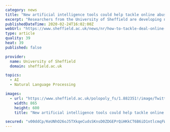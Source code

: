 ```yaml
---
category: news
title: "New artificial intelligence tools could help tackle online abuse"
excerpt: "Researchers from the University of Sheffield are developing new tools which could be used to automatically detect and counter abuse and hate speech online Project is developing novel artificial intelligence and natural language processing methods to responsibly tackle this issue Researchers are looking at current AI methods used to detect ..."
publishedDateTime: 2020-02-24T16:02:00Z
webUrl: "https://www.sheffield.ac.uk/news/nr/how-to-tackle-deal-online-abuse-social-media-gaming-video-games-new-research-tech-1.882350"
type: article
quality: 39
heat: 39
published: false

provider:
  name: University of Sheffield
  domain: sheffield.ac.uk

topics:
  - AI
  - Natural Language Processing

images:
  - url: "https://www.sheffield.ac.uk/polopoly_fs/1.882351!/image/Twitter865.jpg"
    width: 865
    height: 600
    title: "New artificial intelligence tools could help tackle online abuse"

secured: "v00ddCp/KeUNhO26oJ5TXkqeCudsSKnsD0ZDGEPrQiHKkCT6B6iD1ntlcmqFW1sOBshYoGxis2xSdikXoXHngo4Le65UXUelksh6q7A51ChKx6QoOyVtlQOqnknwkUyMjzif83oEru8CcT/wYoo6iccd3qVyBZrX/NoZsPWzLb9qlP3ZqGaXde2yx/RxQH9fxBwLGCEpuLMXasS2jWUFx31o5oJgs9+GUkINR8ZNA78nPT2eK4qH7Cv01Z8qOXetkc4rkt5y/g8+Y8DEdkWZJ87I9lN4cLjyQa/6cknmDJR94mTPVW+qMVZyn0t74hnhiYlTGxVow9dfYdXKNm+S4M2/PNXxefMQkqK8e7WN+3sl6/jAFJllOgppNsDDuz3+vdm0NbRzBrToPbd3t5a6W8kNv4UpXJ2FE6A/MIXp9qfiPS7+FCKrvwNfkLxwkldfqkK2zhTGvCTlOLJNu/BaVwSSoPDcUGkhZRw2wktHD+Q=;9/6Tfxmm9vzrn/KBjSaW3A=="
---
```


